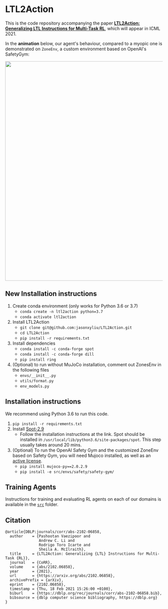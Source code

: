 # LTL2Action

This is the code repository accompanying the paper [**LTL2Action: Generalizing LTL Instructions for Multi-Task RL**](https://arxiv.org/abs/2102.06858), which will appear in ICML 2021. 

In the **animation** below, our agent's behaviour, compared to a myopic one is demonstrated on ``ZoneEnv``, a custom environment based on OpenAI's SafetyGym:

<p align="center">
    <img width="700" src="https://github.com/LTL2Action/LTL2Action/blob/master/README_files/zone_env.gif">
<!--     <figcaption class="figure-caption text-center">Figure 1. (animation) Myopic agent vs. ours. </figcaption> -->
</p>

## New Installation instructions
1. Create conda environment (only works for Python 3.6 or 3.7)
    - `conda create -n ltl2action python=3.7`
    - `conda activate ltl2action`
2. Install LTL2Action
    - `git clone git@github.com:jasonxyliu/LTL2Action.git`
    - `cd LTL2Action`
    - `pip install -r requirements.txt`
3. Install dependencies
    - `conda install -c conda-forge spot`
    - `conda install -c conda-forge dill`
    - `pip install ring`
4. (Optional) to run without MuJoCo installation, comment out ZonesEnv in the following files
    - `envs/__init__.py`
    - `utils/format.py`
    - `env_models.py`


## Installation instructions


We recommend using Python 3.6 to run this code.

1. `pip install -r requirements.txt`
2. Install [Spot-2.9](https://spot.lrde.epita.fr/install.html)
    - Follow the installation instructions at the link. Spot should be installed in `/usr/local/lib/python3.6/site-packages/spot`. This step usually takes around 20 mins.
3. (Optional) To run the OpenAI Safety Gym and the customized ZoneEnv based on Safety Gym, you will need Mujoco installed, as well as an [active license](http://www.mujoco.org/index.html). 
    - `pip install mujoco-py==2.0.2.9`
    - `pip install -e src/envs/safety/safety-gym/`

## Training Agents

Instructions for training and evaluating RL agents on each of our domains is available in the [`src`](src/) folder.

## Citation

```
@article{DBLP:journals/corr/abs-2102-06858,
  author    = {Pashootan Vaezipoor and
               Andrew C. Li and
               Rodrigo Toro Icarte and
               Sheila A. McIlraith},
  title     = {LTL2Action: Generalizing {LTL} Instructions for Multi-Task {RL}},
  journal   = {CoRR},
  volume    = {abs/2102.06858},
  year      = {2021},
  url       = {https://arxiv.org/abs/2102.06858},
  archivePrefix = {arXiv},
  eprint    = {2102.06858},
  timestamp = {Thu, 18 Feb 2021 15:26:00 +0100},
  biburl    = {https://dblp.org/rec/journals/corr/abs-2102-06858.bib},
  bibsource = {dblp computer science bibliography, https://dblp.org}
}
```
